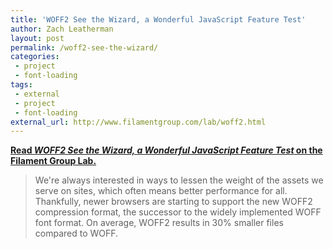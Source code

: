 ```yaml
---
title: 'WOFF2 See the Wizard, a Wonderful JavaScript Feature Test'
author: Zach Leatherman
layout: post
permalink: /woff2-see-the-wizard/
categories:
 - project
 - font-loading
tags:
 - external
 - project
 - font-loading
external_url: http://www.filamentgroup.com/lab/woff2.html
---
```


[**Read *WOFF2 See the Wizard, a Wonderful JavaScript Feature Test* on the Filament Group Lab.**](http://www.filamentgroup.com/lab/woff2.html)

> We're always interested in ways to lessen the weight of the assets we serve on sites, which often means better performance for all. Thankfully, newer browsers are starting to support the new WOFF2 compression format, the successor to the widely implemented WOFF font format. On average, WOFF2 results in 30% smaller files compared to WOFF. 
